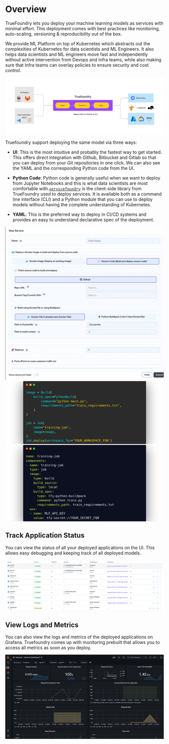 # Overview

TrueFoundry lets you deploy your machine learning models as services with minimal effort. This deployment comes with best practices like monitoring, auto-scaling, versioning & reproducibility out of the box.

We provide ML Platform on top of Kubernetes which abstracts out the complexities of Kubernetes for data scientists and ML Engineers. It also helps data scientists and ML engineers move fast and independently without active intervention from Devops and Infra teams, while also making sure that Infra teams can overlay policies to ensure security and cost control. 

![Deployment Overview](../assets/deploy_overview.png)

Truefoundry support deploying the same model via three ways:

- **UI**: This is the most intuitive and probably the fastest way to get started. This offers direct integration with Github, Bitbucket and Gitlab so that you can deploy from your Git repositories in one click. We can also see the YAML and the corresponding Python code from the UI. 


- **Python Code**: Python code is generally useful when we want to deploy from Jupyter Notebooks and this is what data scientists are most comfortable with.[`servicefoundry`](https://pypi.org/project/servicefoundry/) is the client-side library from TrueFoundry used to deploy services. It is available both as a command line interface (CLI) and a Python module that you can use to deploy models without having the complete understanding of Kubernetes.


- **YAML**: This is the preferred way to deploy in CI/CD systems and provides an easy to understand declarative spec of the deployment. 


![Deploy from UI](../assets/overview-ui.png) ![Deploy with Python Code](../assets/overview-code.png) ![Deploy with YAML](../assets/overview-yaml.png)

## Track Application Status

You can view the status of all your deployed applications on the UI. This allows easy debugging and keeping track of all deployed models.

![Status of applications](../assets/overview-status-ui.png)

## View Logs and Metrics

You can also view the logs and metrics of the deployed applications on Grafana. Truefoundry comes up with monitoring prebuilt that allows you to access all metrics as soon as you deploy. 

![Monitoring](../assets/monitor-service.png)
